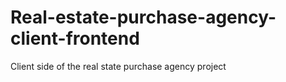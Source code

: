 # Real-estate-purchase-agency-client-frontend
 Client side of the real state purchase agency project
